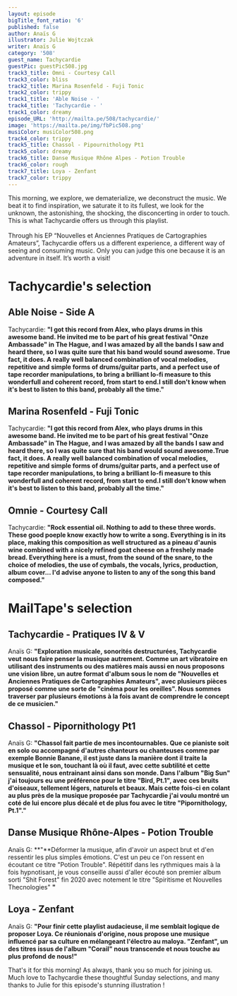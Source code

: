```yaml
---
layout: episode
bigTitle_font_ratio: '6'
published: false
author: Anaïs G
illustrator: Julie Wojtczak
writer: Anaïs G
category: '508'
guest_name: Tachycardie
guestPic: guestPic508.jpg
track3_title: Omni - Courtesy Call
track3_color: bliss
track2_title: Marina Rosenfeld - Fuji Tonic
track2_color: trippy
track1_title: 'Able Noise - '
track4_title: 'Tachycardie - '
track1_color: dreamy
episode_URL: 'http://mailta.pe/508/tachycardie/'
image: 'https://mailta.pe/img/fbPic508.png'
musiColor: musiColor508.png
track4_color: trippy
track5_title: Chassol - Pipournithology Pt1
track5_color: dreamy
track6_title: Danse Musique Rhône Alpes - Potion Trouble
track6_color: rough
track7_title: Loya - Zenfant
track7_color: trippy
---
```

<p id="introduction"> This morning, we explore, we dematerialize, we deconstruct the music. We beat it to find inspiration, we saturate it to its fullest, we look for the unknown, the astonishing, the shocking, the disconcerting in order to touch. This is what Tachycardie offers us through this playlist.
<br><br>
Through his EP “Nouvelles et Anciennes Pratiques de Cartographies Amateurs”, Tachycardie offers us a different experience, a different way of seeing and consuming music. Only you can judge this one because it is an adventure in itself. It’s worth a visit!
</p>

# Tachycardie's selection

## Able Noise - Side A
Tachycardie: **"**I got this record from Alex, who plays drums in this awesome band. He invited me to be part of  his great festival "Onze Ambassade" in The Hague, and I was amazed by all the bands I saw and heard there, so I was quite sure that his band would sound awesome. True fact, it does. A really well balanced combination of vocal melodies, repetitive and simple forms of drums/guitar parts, and a perfect use of tape recorder manipulations, to bring a brilliant lo-fi measure to this wonderfull and coherent record, from start to end.I still don't know when it's best to listen to this band, probably all the time.**"**

## Marina Rosenfeld - Fuji Tonic
Tachycardie: **"**I got this record from Alex, who plays drums in this awesome band. He invited me to be part of  his great festival "Onze Ambassade" in The Hague, and I was amazed by all the bands I saw and heard there, so I was quite sure that his band would sound awesome.True fact, it does. A really well balanced combination of vocal melodies, repetitive and simple forms of drums/guitar parts, and a perfect use of tape recorder manipulations, to bring a brilliant lo-fi measure to this wonderfull and coherent record, from start to end.I still don't know when it's best to listen to this band, probably all the time.**"**

## Omnie - Courtesy Call
Tachycardie: **"**Rock essential oil. Nothing to add to these three words. These good poeple know exactly how to write a song. Everything is in its place, making this composition as well structured as a pineau d'aunis wine combined with a nicely refined  goat cheese on a freshely made bread. Everything here is a must, from the sound of the snare, to the choice of melodies, the use of cymbals, the vocals, lyrics, production, album cover...
I'd advise anyone to listen to any of the song this band composed.**"**

 
# MailTape's selection

## Tachycardie - Pratiques IV & V
Anaïs G: **"**Exploration musicale, sonorités destructurées, Tachycardie veut nous faire penser la musique autrement. Comme un art vibratoire en utilisant des instruments ou des matières mais aussi en nous proposons une vision libre, un autre format d'album sous le nom de "Nouvelles et Anciennes Pratiques de Cartographies Amateurs", avec plusieurs pièces proposé comme une sorte de "cinéma pour les oreilles". Nous sommes traverser par plusieurs émotions à la fois avant de comprendre le concept de ce musicien.**"**

## Chassol - Pipornithology Pt1
Anaïs G: **"**Chassol fait partie de mes incontournables. Que ce pianiste soit en solo ou accompagné d'autres chanteurs ou chanteuses comme par exemple Bonnie Banane, il est juste dans la manière dont il traite la musique et le son, touchant là où il faut, avec cette subtilité et cette sensualité, nous entrainant ainsi dans son monde. Dans l'album "Big Sun" j'ai toujours eu une préférence pour le titre "Bird, Pt.1", avec ces bruits d'oiseaux, tellement légers, naturels et beaux. Mais cette fois-ci en colant au plus près de la musique proposée par Tachycardie j'ai voulu montré un coté de lui encore plus décalé et de plus fou avec le titre "Pipornithology, Pt.1".**"**

##  Danse Musique Rhône-Alpes - Potion Trouble
Anaïs G: **"**Déformer la musique, afin d'avoir un aspect brut et d'en ressentir les plus simples émotions. C'est un peu ce l'on ressent en écoutant ce titre "Potion Trouble". Répétitif dans les rythmiques mais à la fois hypnotisant, je vous conseille aussi d'aller écouté son premier album sorti "Shit Forest" fin 2020 avec notement le titre "Spiritisme et Nouvelles Thecnologies" **"**

## Loya - Zenfant
Anaïs G: **"**Pour finir cette playlist audacieuse, il me semblait logique de proposer Loya. Ce réunionais d'origine, nous propose une musique influencé par sa culture en mélangeant l'électro au maloya. "Zenfant", un des titres issus de l'album "Corail" nous transcende et nous touche au plus profond de nous!**"**

<p id="outroduction">That's it for this morning! As always, thank you so much for joining us. Much love to Tachycardie these thoughtful Sunday selections, and many thanks to Julie for this episode's stunning illustration !</p>

